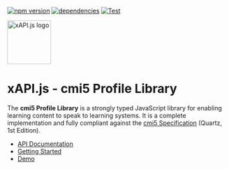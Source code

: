 <!-- prettier-ignore -->
[![npm version](https://img.shields.io/npm/v/@xapi/cmi5.svg)](https://www.npmjs.com/package/@xapi/cmi5) [![dependencies](https://david-dm.org/xapijs/cmi5.svg)](https://david-dm.org/xapijs/cmi5) [![Test](https://github.com/xapijs/cmi5/workflows/Test/badge.svg)](https://github.com/xapijs/cmi5/actions/workflows/test.yaml)

[<img width="100" src="https://avatars3.githubusercontent.com/u/65084607?s=200&v=4" alt="xAPI.js logo">](https://www.xapijs.dev)

# xAPI.js - cmi5 Profile Library

The **cmi5 Profile Library** is a strongly typed JavaScript library for enabling learning content to speak to learning systems. It is a complete implementation and fully compliant against the [cmi5 Specification](https://github.com/AICC/CMI-5_Spec_Current) (Quartz, 1st Edition).

- [API Documentation](https://www.xapijs.dev/cmi5-profile-library/cmi5-class)
- [Getting Started](https://www.xapijs.dev/cmi5-profile-library/getting-started)
- [Demo](https://github.com/xapijs/cmi5-demo)

